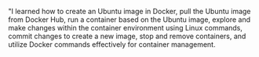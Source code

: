"I learned how to create an Ubuntu image in Docker, pull the Ubuntu image from Docker Hub, run a container based on the Ubuntu image, explore and make changes within the container environment using Linux commands, commit changes to create a new image, stop and remove containers, and utilize Docker commands effectively for container management.
